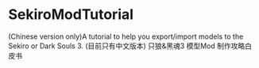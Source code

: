 # SekiroModTutorial
(Chinese version only)A tutorial to help you export/import models to the Sekiro or Dark Souls 3.
(目前只有中文版本) 只狼&黑魂3 模型Mod 制作攻略白皮书
